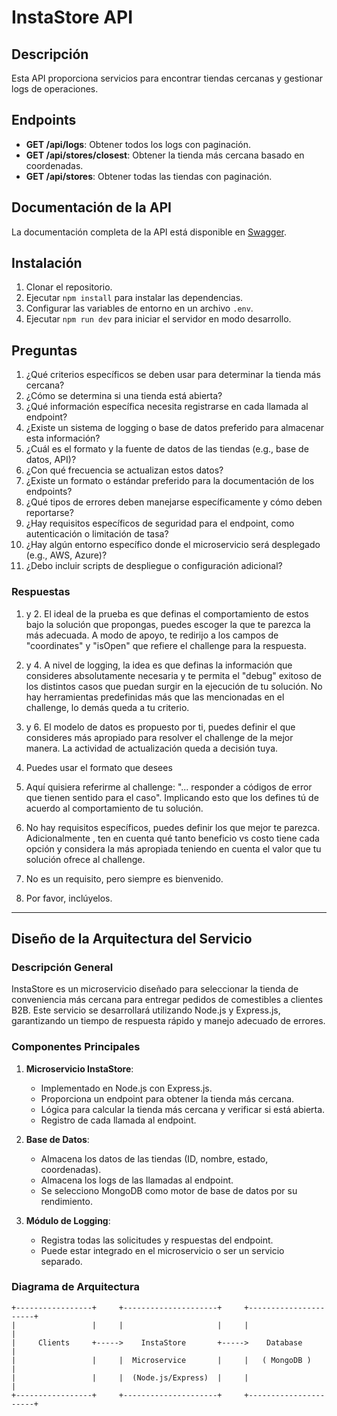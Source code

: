 # InstaStore API

## Descripción
Esta API proporciona servicios para encontrar tiendas cercanas y gestionar logs de operaciones.

## Endpoints
- **GET /api/logs**: Obtener todos los logs con paginación.
- **GET /api/stores/closest**: Obtener la tienda más cercana basado en coordenadas.
- **GET /api/stores**: Obtener todas las tiendas con paginación.

## Documentación de la API
La documentación completa de la API está disponible en [Swagger](https://instastore.zeabur.app/api-docs/).

## Instalación
1. Clonar el repositorio.
2. Ejecutar `npm install` para instalar las dependencias.
3. Configurar las variables de entorno en un archivo `.env`.
4. Ejecutar `npm run dev` para iniciar el servidor en modo desarrollo.

## Preguntas

1. ¿Qué criterios específicos se deben usar para determinar la tienda más cercana?
2. ¿Cómo se determina si una tienda está abierta?
3. ¿Qué información específica necesita registrarse en cada llamada al endpoint?
4. ¿Existe un sistema de logging o base de datos preferido para almacenar esta información?
5. ¿Cuál es el formato y la fuente de datos de las tiendas (e.g., base de datos, API)?
6. ¿Con qué frecuencia se actualizan estos datos?
7. ¿Existe un formato o estándar preferido para la documentación de los endpoints?
8. ¿Qué tipos de errores deben manejarse específicamente y cómo deben reportarse?
9. ¿Hay requisitos específicos de seguridad para el endpoint, como autenticación o limitación de tasa?
10. ¿Hay algún entorno específico donde el microservicio será desplegado (e.g., AWS, Azure)?
11. ¿Debo incluir scripts de despliegue o configuración adicional?

### Respuestas

1. y 2. El ideal de la prueba es que definas el comportamiento de estos bajo la solución que propongas, puedes escoger la que te parezca la más adecuada. A modo de apoyo, te redirijo a los campos de "coordinates" y "isOpen" que refiere el challenge para la respuesta.

2. y 4. A nivel de logging, la idea es que definas la información que consideres absolutamente necesaria y te permita el "debug" exitoso de los distintos casos que puedan surgir en la ejecución de tu solución. No hay herramientas predefinidas más que las mencionadas en el challenge, lo demás queda a tu criterio.

3. y 6. El modelo de datos es propuesto por ti, puedes definir el que consideres más apropiado para resolver el challenge de la mejor manera. La actividad de actualización queda a decisión tuya.

4. Puedes usar el formato que desees

5. Aquí quisiera referirme al challenge: "... responder a códigos de error que tienen sentido para el caso". Implicando esto que los defines tú de acuerdo al comportamiento de tu solución.

6. No hay requisitos específicos, puedes definir los que mejor te parezca. Adicionalmente , ten en cuenta qué tanto beneficio vs costo tiene cada opción y considera la más apropiada teniendo en cuenta el valor que tu solución ofrece al challenge.

7.  No es un requisito, pero siempre es bienvenido.

8.  Por favor, inclúyelos.

---

## Diseño de la Arquitectura del Servicio

### Descripción General
InstaStore es un microservicio diseñado para seleccionar la tienda de conveniencia más cercana para entregar pedidos de comestibles a clientes B2B. Este servicio se desarrollará utilizando Node.js y Express.js, garantizando un tiempo de respuesta rápido y manejo adecuado de errores.

### Componentes Principales

1. **Microservicio InstaStore**:
    - Implementado en Node.js con Express.js.
    - Proporciona un endpoint para obtener la tienda más cercana.
    - Lógica para calcular la tienda más cercana y verificar si está abierta.
    - Registro de cada llamada al endpoint.

2. **Base de Datos**:
    - Almacena los datos de las tiendas (ID, nombre, estado, coordenadas).
    - Almacena los logs de las llamadas al endpoint.
    - Se selecciono MongoDB como motor de base de datos por su rendimiento.

3. **Módulo de Logging**:
    - Registra todas las solicitudes y respuestas del endpoint.
    - Puede estar integrado en el microservicio o ser un servicio separado.

### Diagrama de Arquitectura

```plaintext
+-----------------+     +---------------------+     +----------------------+
|                 |     |                     |     |                      |
|     Clients     +----->    InstaStore       +----->    Database          |
|                 |     |  Microservice       |     |   ( MongoDB )        |
|                 |     |  (Node.js/Express)  |     |                      |
+-----------------+     +---------------------+     +----------------------+
```
